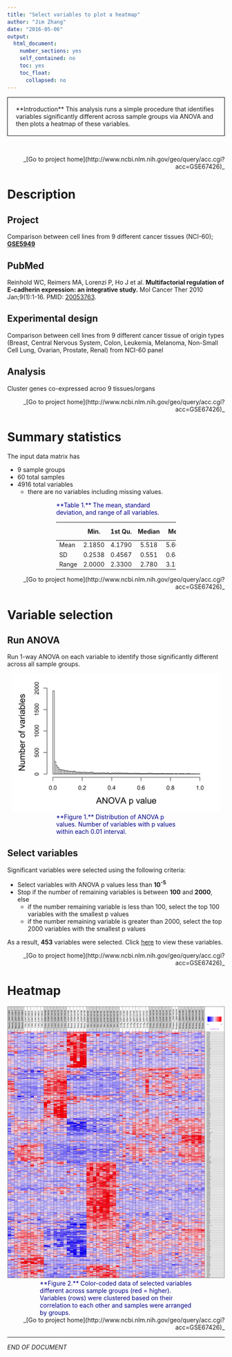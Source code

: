 ```yaml
---
title: "Select variables to plot a heatmap"
author: "Jim Zhang"
date: "2016-05-06"
output:
  html_document:
    number_sections: yes
    self_contained: no
    toc: yes
    toc_float:
      collapsed: no
---
```



<div style="border:black 1px solid; padding: 0.5cm 0.5cm">
**Introduction** This analysis runs a simple procedure that identifies variables significantly different across sample groups via ANOVA and then plots a heatmap of these variables.
</div>

&nbsp;



<div align='right'>_[Go to project home](http://www.ncbi.nlm.nih.gov/geo/query/acc.cgi?acc=GSE67426)_</div>

# Description

## Project


Comparison between cell lines from 9 different cancer tissues (NCI-60); **[GSE5949](http://www.ncbi.nlm.nih.gov/geo/query/acc.cgi?acc=GSE5949)**


## PubMed


Reinhold WC, Reimers MA, Lorenzi P, Ho J et al. **Multifactorial regulation of E-cadherin expression: an integrative study.** Mol Cancer Ther 2010 Jan;9(1):1-16. PMID: [20053763](http://www.ncbi.nlm.nih.gov/pubmed/20053763).


## Experimental design


Comparison between cell lines from 9 different cancer tissue of origin types (Breast, Central Nervous System, Colon, Leukemia, Melanoma, Non-Small Cell Lung, Ovarian, Prostate, Renal) from NCI-60 panel


## Analysis


Cluster genes co-expressed acroo 9 tissues/organs



<div align='right'>_[Go to project home](http://www.ncbi.nlm.nih.gov/geo/query/acc.cgi?acc=GSE67426)_</div>

# Summary statistics



The input data matrix has

  - 9 sample groups
  - 60 total samples
  - 4916 total variables
    * there are no variables including missing values.



<div style="color:darkblue; padding:0 3cm">
**Table 1.** The mean, standard deviation, and range of all variables.
</div>

<div align='center', style="padding:0 3cm">


|      |  Min.  | 1st Qu. | Median |  Mean  | 3rd Qu. |  Max.  |
|:-----|:------:|:-------:|:------:|:------:|:-------:|:------:|
|Mean  | 2.1850 | 4.1790  | 5.518  | 5.6010 | 6.8470  | 12.160 |
|SD    | 0.2538 | 0.4567  | 0.551  | 0.6414 | 0.7145  | 3.108  |
|Range | 2.0000 | 2.3300  | 2.780  | 3.1570 | 3.6300  | 8.840  |


</div>

<div align='right'>_[Go to project home](http://www.ncbi.nlm.nih.gov/geo/query/acc.cgi?acc=GSE67426)_</div>

# Variable selection

## Run ANOVA



Run 1-way ANOVA on each variable to identify those significantly different across all sample groups.

<div align='center'>
<img src="figure/hist_p-1.png" title="plot of chunk hist_p" alt="plot of chunk hist_p" width="480px" />
</div>

<div style="color:darkblue; padding:0 3cm">
**Figure 1.** Distribution of ANOVA p values. Number of variables with p values within each 0.01 interval.
</div>

## Select variables



Significant variables were selected using the following criteria:

  - Select variables with ANOVA p values less than **10<sup>-5</sup>**
  - Stop if the number of remaining variables is between **100** and **2000**, else
    * if the number remaining variable is less than 100, select the top 100 variables with the smallest p values
    * if the number remaining variable is greater than 2000, select the top 2000 variables with the smallest p values

As a result, **453** variables were selected. Click [here](table/selected.html) to view these variables.

<div align='right'>_[Go to project home](http://www.ncbi.nlm.nih.gov/geo/query/acc.cgi?acc=GSE67426)_</div>

# Heatmap



<div align='center'>
<img src="figure/heatmap-1.png" title="plot of chunk heatmap" alt="plot of chunk heatmap" width="720px" />
</div>

<div style="color:darkblue; padding:0 2cm">
**Figure 2.** Color-coded data of selected variables different across sample groups (red = higher). Variables (rows) were clustered based on their correlation to each other and samples were arranged by groups.
</div>

<div align='right'>_[Go to project home](http://www.ncbi.nlm.nih.gov/geo/query/acc.cgi?acc=GSE67426)_</div>

***
_END OF DOCUMENT_
